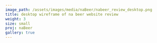 ```yaml
---
image_path: /assets/images/media/naBeer/nabeer_review_desktop.png
title: desktop wireframe of na beer website review
weight: 3
size: small
proj: naBeer
gallery: true
---
```

